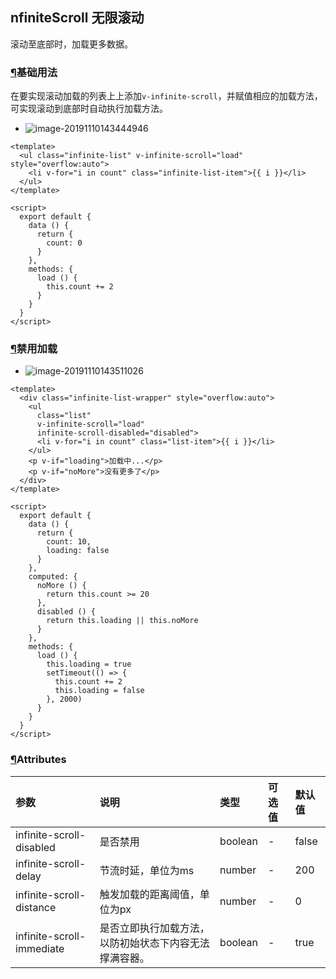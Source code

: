 ## nfiniteScroll 无限滚动

滚动至底部时，加载更多数据。

### [¶](https://element.eleme.cn/#/zh-CN/component/infiniteScroll#ji-chu-yong-fa)基础用法

在要实现滚动加载的列表上上添加`v-infinite-scroll`，并赋值相应的加载方法，可实现滚动到底部时自动执行加载方法。

- ![image-20191110143444946](\配图\209.png)

```
<template>
  <ul class="infinite-list" v-infinite-scroll="load" style="overflow:auto">
    <li v-for="i in count" class="infinite-list-item">{{ i }}</li>
  </ul>
</template>

<script>
  export default {
    data () {
      return {
        count: 0
      }
    },
    methods: {
      load () {
        this.count += 2
      }
    }
  }
</script>
```

### [¶](https://element.eleme.cn/#/zh-CN/component/infiniteScroll#jin-yong-jia-zai)禁用加载

- ![image-20191110143511026](\配图\210.png)

```
<template>
  <div class="infinite-list-wrapper" style="overflow:auto">
    <ul
      class="list"
      v-infinite-scroll="load"
      infinite-scroll-disabled="disabled">
      <li v-for="i in count" class="list-item">{{ i }}</li>
    </ul>
    <p v-if="loading">加载中...</p>
    <p v-if="noMore">没有更多了</p>
  </div>
</template>

<script>
  export default {
    data () {
      return {
        count: 10,
        loading: false
      }
    },
    computed: {
      noMore () {
        return this.count >= 20
      },
      disabled () {
        return this.loading || this.noMore
      }
    },
    methods: {
      load () {
        this.loading = true
        setTimeout(() => {
          this.count += 2
          this.loading = false
        }, 2000)
      }
    }
  }
</script>
```

### [¶](https://element.eleme.cn/#/zh-CN/component/infiniteScroll#attributes)Attributes

| 参数                      | 说明                                                   | 类型    | 可选值 | 默认值 |
| :------------------------ | :----------------------------------------------------- | :------ | :----- | :----- |
| infinite-scroll-disabled  | 是否禁用                                               | boolean | -      | false  |
| infinite-scroll-delay     | 节流时延，单位为ms                                     | number  | -      | 200    |
| infinite-scroll-distance  | 触发加载的距离阈值，单位为px                           | number  | -      | 0      |
| infinite-scroll-immediate | 是否立即执行加载方法，以防初始状态下内容无法撑满容器。 | boolean | -      | true   |